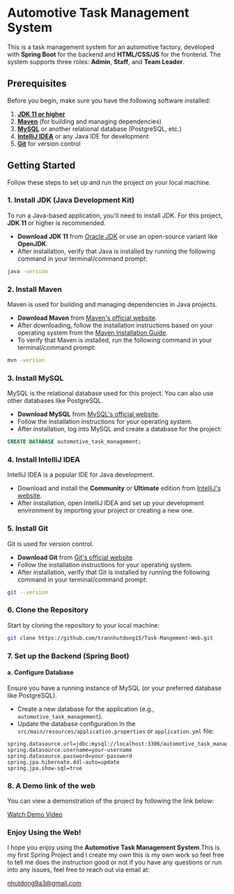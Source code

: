 # Automotive Task Management System

This is a task management system for an automotive factory, developed with **Spring Boot** for the backend and **HTML/CSS/JS** for the frontend. The system supports three roles: **Admin**, **Staff**, and **Team Leader**.

## Prerequisites

Before you begin, make sure you have the following software installed:

1. **[JDK 11 or higher](https://www.oracle.com/java/technologies/javase-jdk11-downloads.html)**
2. **[Maven](https://maven.apache.org/download.cgi)** (for building and managing dependencies)
3. **[MySQL](https://dev.mysql.com/downloads/)** or another relational database (PostgreSQL, etc.)
4. **[IntelliJ IDEA](https://www.jetbrains.com/idea/download/)** or any Java IDE for development
5. **[Git](https://git-scm.com/downloads)** for version control

## Getting Started

Follow these steps to set up and run the project on your local machine.

### 1. Install JDK (Java Development Kit)

To run a Java-based application, you'll need to install JDK. For this project, **JDK 11** or higher is recommended.

- **Download JDK 11** from [Oracle JDK](https://www.oracle.com/java/technologies/javase-jdk11-downloads.html) or use an open-source variant like **OpenJDK**.
- After installation, verify that Java is installed by running the following command in your terminal/command prompt:

```bash
java -version
```

### 2. Install Maven

Maven is used for building and managing dependencies in Java projects.

- **Download Maven** from [Maven's official website](https://maven.apache.org/download.cgi).
- After downloading, follow the installation instructions based on your operating system from the [Maven Installation Guide](https://maven.apache.org/install.html).
- To verify that Maven is installed, run the following command in your terminal/command prompt:

```bash
mvn -version
```
### 3. Install MySQL

MySQL is the relational database used for this project. You can also use other databases like PostgreSQL.

- **Download MySQL** from [MySQL's official website](https://dev.mysql.com/downloads/).
- Follow the installation instructions for your operating system.
- After installation, log into MySQL and create a database for the project:

```sql
CREATE DATABASE automotive_task_management;
```

### 4. Install IntelliJ IDEA

IntelliJ IDEA is a popular IDE for Java development.

- Download and install the **Community** or **Ultimate** edition from [IntelliJ's website](https://www.jetbrains.com/idea/download/).
- After installation, open IntelliJ IDEA and set up your development environment by importing your project or creating a new one.


### 5. Install Git

Git is used for version control.

- **Download Git** from [Git's official website](https://git-scm.com/downloads).
- Follow the installation instructions for your operating system.
- After installation, verify that Git is installed by running the following command in your terminal/command prompt:

```bash
git --version
```

### 6. Clone the Repository

Start by cloning the repository to your local machine:

```bash
git clone https://github.com/trannhutdong15/Task-Mangement-Web.git
```

### 7. Set up the Backend (Spring Boot)

#### a. Configure Database

Ensure you have a running instance of MySQL (or your preferred database like PostgreSQL).

- Create a new database for the application (e.g., `automotive_task_management`).
- Update the database configuration in the `src/main/resources/application.properties` or `application.yml` file:

```properties
spring.datasource.url=jdbc:mysql://localhost:3306/automotive_task_management
spring.datasource.username=your-username
spring.datasource.password=your-password
spring.jpa.hibernate.ddl-auto=update
spring.jpa.show-sql=true
```
### 8. A Demo link of the web
You can view a demonstration of the project by following the link below:

[Watch Demo Video](https://drive.google.com/file/d/1lII--0cHRhpGITL3hF_fs5TLKz7S46sJ/view?usp=sharing)

### Enjoy Using the Web!

I hope you enjoy using the **Automotive Task Management System**.This is my first Spring Project and i create my own this is my own work so feel free to tell me does the instruction good or not if you have any questions or run into any issues, feel free to reach out via email at:

[nhutdong9a3@gmail.com](mailto:nhutdong9a3@gmail.com)



